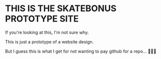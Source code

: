 # THIS IS THE SKATEBONUS PROTOTYPE SITE

If you're looking at this, I'm not sure why. 

This is just a prototype of a website design.

But I guess this is what I get for not wanting to pay github for a repo... 🤷🏻‍♂️